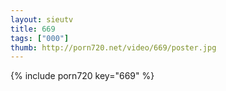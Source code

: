 ```yaml
--- 
layout: sieutv
title: 669
tags: ["000"]
thumb: http://porn720.net/video/669/poster.jpg
---
```

{% include porn720 key="669" %} 
